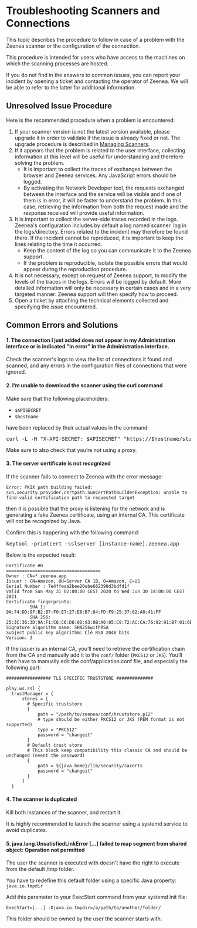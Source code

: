 # Troubleshooting Scanners and Connections

This topic describes the procedure to follow in case of a problem with the Zeenea scanner or the configuration of the connection.

This procedure is intended for users who have access to the machines on which the scanning processes are hosted.

If you do not find in the answers to common issues, you can report your incident by opening a ticket and contacting the operator of Zeenea. We will be able to refer to the latter for additional information.

## Unresolved Issue Procedure

Here is the recommended procedure when a problem is encountered:

1. If your scanner version is not the latest version available, please upgrade it in order to validate if the issue is already fixed or not. The upgrade procedure is described in [Managing Scanners](../Zeenea_Administration/zeenea-managing-scanners.md).
2. If it appears that the problem is related to the user interface, collecting information at this level will be useful for understanding and therefore solving the problem.
   * It is important to collect the traces of exchanges between the browser and Zeenea services. Any JavaScript errors should be logged.
   * By activating the Network Developer tool, the requests exchanged between the interface and the service will be visible and if one of them is in error, it will be faster to understand the problem. In this case, retrieving the information from both the request made and the response received will provide useful information.
3. It is important to collect the server-side traces recorded in the logs. Zeenea's configuration includes by default a log named scanner. log in the logs/directory. Errors related to the incident may therefore be found there. If the incident cannot be reproduced, it is important to keep the lines relating to the time it occurred.
   * Keep the content of the log so you can communicate it to the Zeenea support.
   * If the problem is reproducible, isolate the possible errors that would appear during the reproduction procedure.
4. It is not necessary, except on request of Zeenea support, to modify the levels of the traces in the logs. Errors will be logged by default. More detailed information will only be necessary in certain cases and in a very targeted manner: Zeenea support will then specify how to proceed.
5. Open a ticket by attaching the technical elements collected and specifying the issue encountered.

## Common Errors and Solutions

#### 1. The connection I just added does not appear in my Administration interface or is indicated "in error" in the Administration interface.

Check the scanner's logs to view the list of connections it found and scanned, and any errors in the configuration files of connections that were ignored. 

#### 2. I’m unable to download the scanner using the curl command

Make sure that the following placeholders: 

* `$APISECRET`
* `$hostname` 

have been replaced by their actual values in the command:

   <pre>curl -L -H "X-API-SECRET: <font className="codeHighlight">$APISECRET</font>" "https://<font className="codeHighlight">$hostname</font>/studio/api-v1/agent/get-agent" -o scanner.tar.gz</pre>
 
Make sure to also check that you’re not using a proxy. 

#### 3. The server certificate is not recognized

If the scanner fails to connect to Zeenea with the error message: 

   `Error: PKIX path building failed: sun.security.provider.certpath.SunCertPathBuilderException: unable to find valid certification path to requested target`

then it is possible that the proxy is listening for the network and is generating a fake Zeenea certificate, using an internal CA. This certificate will not be recognized by Java. 

Confirm this is happening with the following command: 

<pre>keytool -printcert -sslserver <font className="codeHighlight">[instance-name]</font>.zeenea.app</pre>
 
Below is the expected result: 

```
Certificate #0
====================================
Owner : CN=*.zeenea.app
Issuer : CN=Amazon, OU=Server CA 1B, O=Amazon, C=US
Serial Number : 7e4ffeaa2bee20ebe662390d3bdfd1f
Valid from Sun May 31 02:00:00 CEST 2020 to Wed Jun 30 14:00:00 CEST 2021
Certificate fingerprints:
         SHA 1: 9A:74:DD:9F:B2:B7:F0:E7:27:E8:B7:84:FD:F9:25:37:82:A0:41:FF
         SHA 256: 25:3C:36:3D:9A:F1:C6:C6:D6:0D:93:0B:A0:05:C9:72:AC:CA:76:92:91:B7:01:6E:76:37:C0:92:C8:AE:6B:BB
Signature algorithm name: SHA256withRSA
Subject public key algorithm: Clé RSA 2048 bits
Version: 3
```

If the issuer is an internal CA, you’ll need to retrieve the certification chain from the CA and manually add it to the `conf/` folder (`PKCS12` or `JKS`). You’ll then have to manually edit the conf/application.conf file, and especially the following part: 

```
################# TLS SPECIFIC TRUSTSTORE ##############

play.ws.ssl {
  trustManager = {
      stores = [
        # Specific truststore
        {
            path = "/path/to/zeenea/conf/truststore.p12"
            # type should be either PKCS12 or JKS (PEM format is not supported)
            type = "PKCS12"
            password = "changeit"
        }
        # Default trust store
        # This block keep compatibility this classic CA and should be unchanged (event the password)
        {
            path = ${java.home}/lib/security/cacerts
            password = "changeit"
        }
      ]
  }
``` 

#### 4. The scanner is duplicated

Kill both instances of the scanner, and restart it. 

It is highly recommended to launch the scanner using a systemd service to avoid duplicates. 
 
#### 5. java.lang.UnsatisfiedLinkError [...] failed to map segment from shared object: Operation not permitted

The user the scanner is executed with doesn't have the right to execute from the default /tmp folder.

You have to redefine this default folder using a specific Java property: `java.io.tmpdir`

Add this parameter to your ExecStart command from your systemd init file:

```
ExecStart=[...] -Djava.io.tmpdir=/a/path/to/another/folder/
```

This folder should be owned by the user the scanner starts with.
